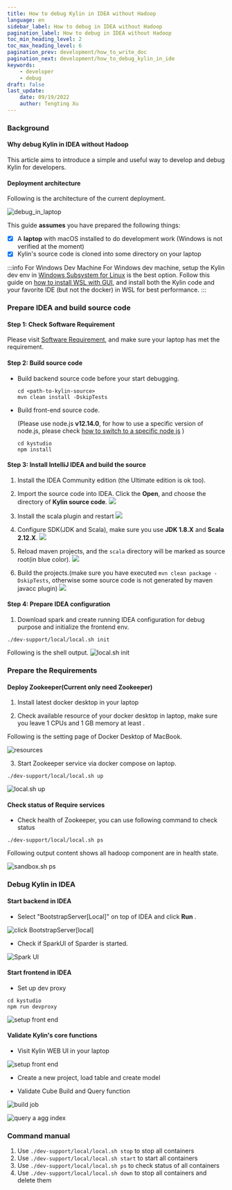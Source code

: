 ```yaml
---
title: How to debug Kylin in IDEA without Hadoop
language: en
sidebar_label: How to debug in IDEA without Hadoop
pagination_label: How to debug in IDEA without Hadoop
toc_min_heading_level: 2
toc_max_heading_level: 6
pagination_prev: development/how_to_write_doc
pagination_next: development/how_to_debug_kylin_in_ide
keywords:
    - developer
    - debug
draft: false
last_update:
    date: 09/19/2022
    author: Tengting Xu
---
```


### Background

#### Why debug Kylin in IDEA without Hadoop
This article aims to introduce a simple and useful way to develop and debug Kylin for developers.

#### Deployment architecture

Following is the architecture of the current deployment.

![debug_in_laptop](./images/how_to_debug_kylin_in_local/laptop.png)

This guide **assumes** you have prepared the following things:

- [X] A **laptop** with macOS installed to do development work (Windows is not verified at the moment)
- [X] Kylin's source code is cloned into some directory on your laptop

:::info For Windows Dev Machine
For Windows dev machine, setup the Kylin dev env in [Windows Subsystem for Linux](https://learn.microsoft.com/en-us/windows/wsl/about) is the best option. Follow this guide on [how to install WSL with GUI](https://learn.microsoft.com/en-us/windows/wsl/tutorials/gui-apps), and install both the Kylin code and your favorite IDE (but not the docker) in WSL for best performance.
:::

### Prepare IDEA and build source code

#### Step 1: Check Software Requirement

Please visit [Software Requirement](how_to_package#software_reqiurement), and make sure your laptop has met the requirement.

#### Step 2: Build source code

- Build backend source code before your start debugging.
  
    ```shell
    cd <path-to-kylin-source>
    mvn clean install -DskipTests
    ```

- Build front-end source code.
  
    (Please use node.js **v12.14.0**, for how to use a specific version of node.js, please check [how to switch to a specific node js](how_to_package#install_older_node) )
    
    ```shell
    cd kystudio
    npm install
    ```
#### Step 3: Install IntelliJ IDEA and build the source

1. Install the IDEA Community edition (the Ultimate edition is ok too).

2. Import the source code into IDEA. Click the **Open**, and choose the directory of **Kylin source code**.
   ![](images/how_to_debug_kylin_in_local/OPEN_KYLIN_PROJECT.png)

3. Install the scala plugin and restart
   ![](images/how_to_debug_kylin_in_local/IDEA_Install_Scala_plugin.png)

4. Configure SDK(JDK and Scala), make sure you use **JDK 1.8.X** and **Scala 2.12.X**.
   ![](images/how_to_debug_kylin_in_local/IDEA_Notify_Install_SDK.png)

5. Reload maven projects, and the `scala` directory will be marked as source root(in blue color).
   ![](images/how_to_debug_kylin_in_local/IDEA_RELOAD_ALL_MAVEN_PROJECT.png)

6. Build the projects.(make sure you have executed `mvn clean package -DskipTests`, otherwise some source code is not generated by maven javacc plugin)
   ![](images/how_to_debug_kylin_in_local/PROJECT_BUILD_SUCCEED.png)

#### Step 4: Prepare IDEA configuration

1. Download spark and create running IDEA configuration for debug purpose and initialize the frontend env.
  ```shell
  ./dev-support/local/local.sh init
  ```

Following is the shell output.
![local.sh init](images/how_to_debug_kylin_in_local/IDEA_LOCAL_INIT.png)

### Prepare the Requirements

#### Deploy Zookeeper(Current only need Zookeeper)

1. Install latest docker desktop in your laptop

2. Check available resource of your docker desktop in laptop, make sure you leave 1 CPUs and 1 GB memory at least .

Following is the setting page of Docker Desktop of MacBook.

![resources](images/how_to_debug_kylin_in_local/docker-engine-resource.png)

3. Start Zookeeper service via docker compose on laptop.

  ```shell
  ./dev-support/local/local.sh up
  ```

![local.sh up](images/how_to_debug_kylin_in_local/docker_up.png)

#### Check status of Require services
- Check health of Zookeeper, you can use following command to check status

```shell
./dev-support/local/local.sh ps
```

Following output content shows all hadoop component are in health state.

![sandbox.sh ps](images/how_to_debug_kylin_in_local/docker_ps.png)

### Debug Kylin in IDEA

#### Start backend in IDEA

- Select "BootstrapServer[Local]" on top of IDEA and click **Run** .

![click BootstrapServer[local]](images/how_to_debug_kylin_in_local/RUN_KYLIN_IN_IDEA.png)

- Check if SparkUI of Sparder is started.

![Spark UI](images/how_to_debug_kylin_in_local/spark_ui.png)

#### Start frontend in IDEA

- Set up dev proxy
```shell
cd kystudio
npm run devproxy
```

![setup front end](images/how_to_debug_kylin_in_local/start_front_end.png)

#### Validate Kylin's core functions

- Visit Kylin WEB UI in your laptop

![setup front end](images/how_to_debug_kylin_in_local/kylin_ui.png)

- Create a new project, load table and create model

- Validate Cube Build and Query function

![build job](images/how_to_debug_kylin_in_local/local-build-succeed.png)

![query a agg index](images/how_to_debug_kylin_in_local/local-query-succeed.png)

### Command manual
1. Use `./dev-support/local/local.sh stop` to stop all containers
2. Use `./dev-support/local/local.sh start` to start all containers
3. Use `./dev-support/local/local.sh ps` to check status of all containers
4. Use `./dev-support/local/local.sh down` to stop all containers and delete them
